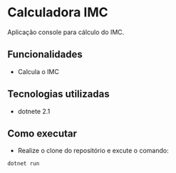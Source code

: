 # Calculadora IMC

Aplicação console para cálculo do IMC.

## Funcionalidades

- Calcula o IMC

## Tecnologias utilizadas

- dotnete 2.1

## Como executar 

- Realize o clone do repositório e excute o comando:

```
dotnet run
```